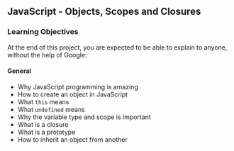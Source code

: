 ## JavaScript - Objects, Scopes and Closures

### Learning Objectives

At the end of this project, you are expected to be able to explain to anyone, without the help of Google:

#### General

- Why JavaScript programming is amazing
- How to create an object in JavaScript
- What `this` means
- What `undefined` means
- Why the variable type and scope is important
- What is a closure
- What is a prototype
- How to inherit an object from another
